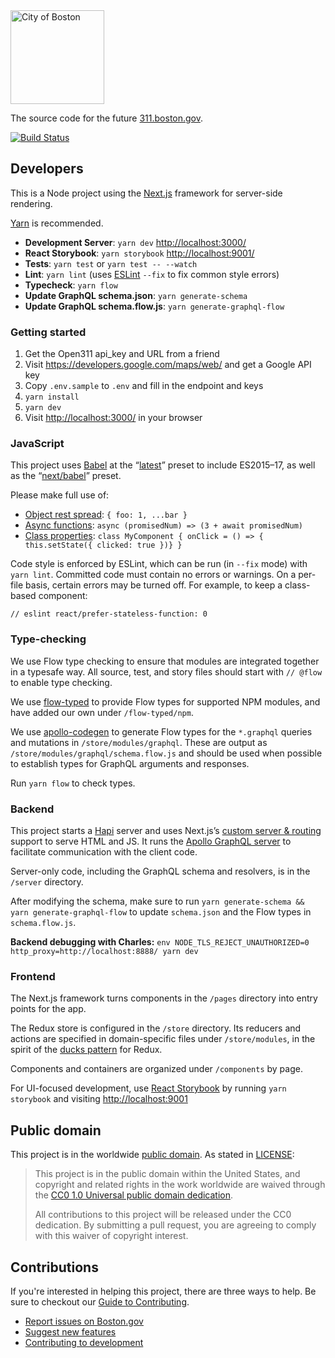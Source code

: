 <img src="https://cloud.githubusercontent.com/assets/9234/19400090/8c20c53c-9222-11e6-937c-02bce55e5301.png" alt="City of Boston" width="150" />

The source code for the future [311.boston.gov](https://311.boston.gov).

[![Build Status](https://travis-ci.org/CityOfBoston/311.svg?branch=develop)](https://travis-ci.org/CityOfBoston/311)

## Developers

This is a Node project using the [Next.js](https://github.com/zeit/next.js/)
framework for server-side rendering.

[Yarn](https://yarnpkg.com/) is recommended.

 * **Development Server**: `yarn dev` <http://localhost:3000/>
 * **React Storybook**: `yarn storybook` <http://localhost:9001/>
 * **Tests**: `yarn test` or `yarn test -- --watch`
 * **Lint**: `yarn lint` (uses [ESLint](http://eslint.org/) `--fix` to fix common style errors)
 * **Typecheck**: `yarn flow`
 * **Update GraphQL schema.json**: `yarn generate-schema`
 * **Update GraphQL schema.flow.js**: `yarn generate-graphql-flow`

### Getting started

 1) Get the Open311 api_key and URL from a friend
 1) Visit https://developers.google.com/maps/web/ and get a Google API key
 1) Copy `.env.sample` to `.env` and fill in the endpoint and keys
 1) `yarn install`
 1) `yarn dev`
 1) Visit <http://localhost:3000/> in your browser

### JavaScript

This project uses [Babel](https://babeljs.io/) at the
“[latest](https://babeljs.io/docs/plugins/preset-latest/)” preset to include
ES2015–17, as well as the
“[next/babel](https://github.com/zeit/next.js/blob/master/server/build/babel/preset.js)”
preset.

Please make full use of:

 * [Object rest spread](https://babeljs.io/docs/plugins/transform-object-rest-spread/): `{ foo: 1, ...bar }`
 * [Async functions](https://babeljs.io/docs/plugins/transform-async-to-generator/): `async (promisedNum) => (3 + await promisedNum)`
 * [Class properties](https://babeljs.io/docs/plugins/transform-class-properties/): `class MyComponent { onClick = () => { this.setState({ clicked: true })} }`

Code style is enforced by ESLint, which can be run (in `--fix` mode) with
`yarn lint`. Committed code must contain no errors or warnings. On a per-file
basis, certain errors may be turned off. For example, to keep a class-based
component:

```
// eslint react/prefer-stateless-function: 0
```

### Type-checking

We use Flow type checking to ensure that modules are integrated together
in a typesafe way. All source, test, and story files should start with
`// @flow` to enable type checking.

We use [flow-typed](https://github.com/flowtype/flow-typed) to provide Flow
types for supported NPM modules, and have added our own under `/flow-typed/npm`.

We use [apollo-codegen](https://github.com/apollographql/apollo-codegen) to
generate Flow types for the `*.graphql` queries and mutations in
`/store/modules/graphql`. These are output as
`/store/modules/graphql/schema.flow.js` and should be used when possible to
establish types for GraphQL arguments and responses.

Run `yarn flow` to check types.

### Backend

This project starts a [Hapi](https://hapijs.com/) server and uses Next.js’s
[custom server & routing](https://github.com/zeit/next.js#custom-server-and-routing)
support to serve HTML and JS. It runs the
[Apollo GraphQL server](https://github.com/apollographql/graphql-server) to
facilitate communication with the client code.

Server-only code, including the GraphQL schema and resolvers, is in the
`/server` directory.

After modifying the schema, make sure to run `yarn generate-schema && yarn
generate-graphql-flow` to update `schema.json` and the Flow types in
`schema.flow.js`.

**Backend debugging with Charles:**
`env NODE_TLS_REJECT_UNAUTHORIZED=0 http_proxy=http://localhost:8888/ yarn dev`

### Frontend

The Next.js framework turns components in the `/pages` directory into entry
points for the app.

The Redux store is configured in the `/store` directory. Its reducers and
actions are specified in domain-specific files under `/store/modules`, in the
spirit of the [ducks pattern](https://github.com/erikras/ducks-modular-redux)
for Redux.

Components and containers are organized under `/components` by page.

For UI-focused development, use [React Storybook](https://getstorybook.io/) by
running `yarn storybook` and visiting <http://localhost:9001>

## Public domain

This project is in the worldwide [public domain](LICENSE.md). As stated in [LICENSE](LICENSE.md):

> This project is in the public domain within the United States, and copyright and related rights in the work worldwide are waived through the [CC0 1.0 Universal public domain dedication](https://creativecommons.org/publicdomain/zero/1.0/).
>
> All contributions to this project will be released under the CC0 dedication. By submitting a pull request, you are agreeing to comply with this waiver of copyright interest.

## Contributions

If you're interested in helping this project, there are three ways to help. Be sure to checkout our [Guide to Contributing](https://github.com/CityOfBoston/boston.gov/blob/develop/guides/03-contributing-to-boston.gov.md).

* [Report issues on Boston.gov](https://github.com/CityOfBoston/boston.gov/blob/develop/guides/03-contributing-to-boston.gov.md#reporting-bugs)
* [Suggest new features](https://github.com/CityOfBoston/boston.gov/blob/develop/guides/03-contributing-to-boston.gov.md#suggest-new-features)
* [Contributing to development](https://github.com/CityOfBoston/boston.gov/blob/develop/guides/03-contributing-to-boston.gov.md#contributing-to-development)
